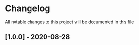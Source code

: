 # Changelog
All notable changes to this project will be documented in this file

## [1.0.0] - 2020-08-28
###
